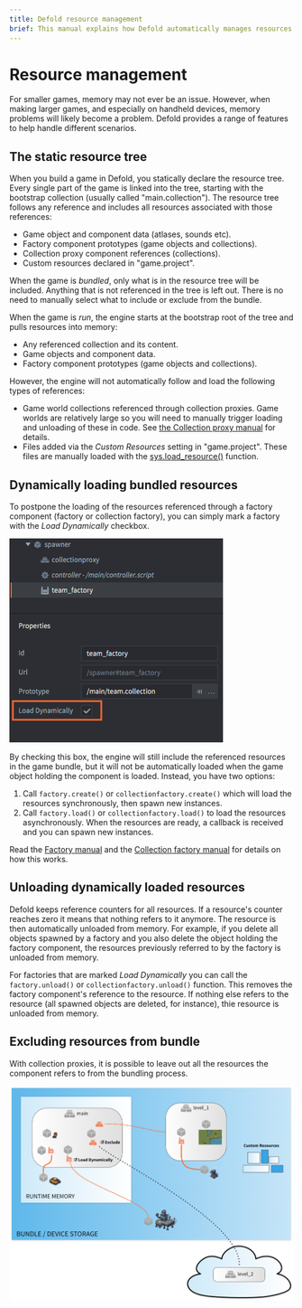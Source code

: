 ```yaml
---
title: Defold resource management
brief: This manual explains how Defold automatically manages resources and how you can manually manage loading of resources to adher to memory constraints.
---
```


# Resource management

For smaller games, memory may not ever be an issue. However, when making larger games, and especially on handheld devices, memory problems will likely become a problem. Defold provides a range of features to help handle different scenarios.

## The static resource tree

When you build a game in Defold, you statically declare the resource tree. Every single part of the game is linked into the tree, starting with the bootstrap collection (usually called "main.collection"). The resource tree follows any reference and includes all resources associated with those references:

- Game object and component data (atlases, sounds etc).
- Factory component prototypes (game objects and collections).
- Collection proxy component references (collections).
- Custom resources declared in "game.project".

When the game is *bundled*, only what is in the resource tree will be included. Anything that is not referenced in the tree is left out. There is no need to manually select what to include or exclude from the bundle.

When the game is *run*, the engine starts at the bootstrap root of the tree and pulls resources into memory:

- Any referenced collection and its content.
- Game objects and component data.
- Factory component prototypes (game objects and collections).

However, the engine will not automatically follow and load the following types of references:

- Game world collections referenced through collection proxies. Game worlds are relatively large so you will need to manually trigger loading and unloading of these in code. See [the Collection proxy manual](/manuals/collection-proxy) for details.
- Files added via the *Custom Resources* setting in "game.project". These files are manually loaded with the [sys.load_resource()](/ref/sys/#sys.load_resource) function.

## Dynamically loading bundled resources

To postpone the loading of the resources referenced through a factory component (factory or collection factory), you can simply mark a factory with the *Load Dynamically* checkbox.

![Load dynamically](images/resource/load_dynamically.png)

By checking this box, the engine will still include the referenced resources in the game bundle, but it will not be automatically loaded when the game object holding the component is loaded. Instead, you have two options:

1. Call `factory.create()` or `collectionfactory.create()` which will load the resources synchronously, then spawn new instances.
2. Call `factory.load()` or `collectionfactory.load()` to load the resources asynchronously. When the resources are ready, a callback is received and you can spawn new instances.

Read the [Factory manual](/manuals/factory) and the [Collection factory manual](/manual/collection-factory) for details on how this works.

## Unloading dynamically loaded resources

Defold keeps reference counters for all resources. If a resource's counter reaches zero it means that nothing refers to it anymore. The resource is then automatically unloaded from memory. For example, if you delete all objects spawned by a factory and you also delete the object holding the factory component, the resources previously referred to by the factory is unloaded from memory.

For factories that are marked *Load Dynamically* you can call the `factory.unload()` or `collectionfactory.unload()` function. This removes the factory component's reference to the resource. If nothing else refers to the resource (all spawned objects are deleted, for instance), thie resource is unloaded from memory.

## Excluding resources from bundle

With collection proxies, it is possible to leave out all the resources the component refers to from the bundling process.

![Resource loading](images/resource/loading.png)

